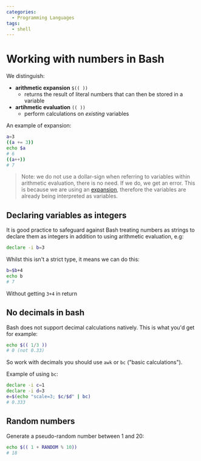 ```yaml
---
categories:
  - Programming Languages
tags:
  - shell
---
```


# Working with numbers in Bash

We distinguish:

- **arithmetic expansion** `$(( ))`
  - returns the result of literal numbers that can then be stored in a variable
- **artihmetic evaluation** `(( ))`
  - perform calculations on _existing_ variables

An example of expansion:

```bash
a=3
((a += 3))
echo $a
# 6
((a++))
# 7
```

> Note: we do not use a dollar-sign when referring to variables within arithmetic evaluation, there is no need. If we do, we get an error. This is because we are using an [expansion](/Programming_Languages/Shell/Expansions_and_substitutions.md), therefore the variables are already being interpreted as variables.

## Declaring variables as integers

It is good practice to safeguard against Bash treating numbers as strings to declare them as integers in addition to using arithmetic evaluation, e.g:

```bash
declare -i b=3
```

Whilst this isn't a strict type, it means we can do this:

```bash
b=$b+4
echo b
# 7
```

Without getting `3+4` in return

## No decimals in bash

Bash does not support decimal calculations natively. This is what you'd get for example:

```bash
echo $(( 1/3 ))
# 0 (not 0.33)
```

So work with decimals you should use `awk` or `bc` ("basic calculations").

Example of using `bc`:

```bash
declare -i c=1
declare -i d=3
e=$(echo "scale=3; $c/$d" | bc)
# 0.333
```

## Random numbers

Generate a pseudo-random number between 1 and 20:

```bash
echo $(( 1 + RANDOM % 10))
# 18
```
